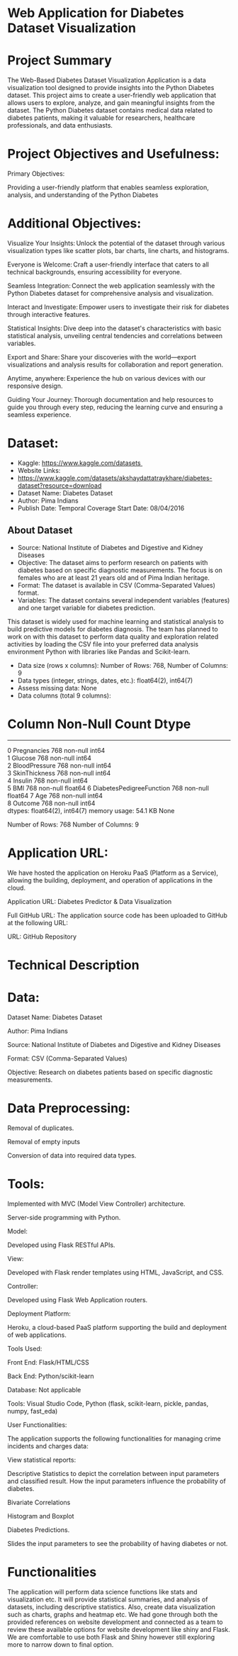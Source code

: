 # Web Application for Diabetes Dataset Visualization

# Project Summary

The Web-Based Diabetes Dataset Visualization Application is a data visualization tool designed to provide insights into the Python Diabetes dataset. 
This project aims to create a user-friendly web application that allows users to explore, analyze, and gain meaningful insights from the dataset. 
The Python Diabetes dataset contains medical data related to diabetes patients, making it valuable for researchers, healthcare professionals, and data enthusiasts.

# Project Objectives and Usefulness: 

Primary Objectives: 

Providing a user-friendly platform that enables seamless exploration, analysis, and understanding of the Python Diabetes  

# Additional Objectives: 

Visualize Your Insights: Unlock the potential of the dataset through various visualization types like scatter plots, bar charts, line charts, and histograms. 

Everyone is Welcome: Craft a user-friendly interface that caters to all technical backgrounds, ensuring accessibility for everyone. 

Seamless Integration: Connect the web application seamlessly with the Python Diabetes dataset for comprehensive analysis and visualization. 

Interact and Investigate: Empower users to investigate their risk for diabetes through interactive features. 

Statistical Insights: Dive deep into the dataset's characteristics with basic statistical analysis, unveiling central tendencies and correlations between variables. 

Export and Share: Share your discoveries with the world—export visualizations and analysis results for collaboration and report generation. 

Anytime, anywhere: Experience the hub on various devices with our responsive design. 

Guiding Your Journey: Thorough documentation and help resources to guide you through every step, reducing the learning curve and ensuring a seamless experience. 

# Dataset: 
* Kaggle: https://www.kaggle.com/datasets 
* Website Links: 
* https://www.kaggle.com/datasets/akshaydattatraykhare/diabetes-dataset?resource=download
* Dataset Name: Diabetes Dataset
* Author: Pima Indians
* Publish Date: Temporal Coverage Start Date: 08/04/2016
## About Dataset
* Source: National Institute of Diabetes and Digestive and Kidney Diseases
* Objective: The dataset aims to perform research on patients with diabetes based on specific diagnostic measurements. The focus is on females who are at least 21 years old and of Pima Indian heritage.
* Format: The dataset is available in CSV (Comma-Separated Values) format.
* Variables: The dataset contains several independent variables (features) and one target variable for diabetes prediction.

This dataset is widely used for machine learning and statistical analysis to build predictive models for diabetes diagnosis. The team has planned to work on with this dataset to perform data quality and exploration related activities by loading the CSV file into your preferred data analysis environment Python with libraries like Pandas and Scikit-learn.

* Data size (rows x columns): Number of Rows: 768, Number of Columns: 9
* Data types (integer, strings, dates, etc.): float64(2), int64(7)
* Assess missing data: None
* Data columns (total 9 columns):

 #   Column                    Non-Null Count  Dtype  
---  ------                    --------------  -----  
 0   Pregnancies               768 non-null    int64  
 1   Glucose                   768 non-null    int64  
 2   BloodPressure             768 non-null    int64  
 3   SkinThickness             768 non-null    int64  
 4   Insulin                   768 non-null    int64  
 5   BMI                       768 non-null    float64
 6   DiabetesPedigreeFunction  768 non-null    float64
 7   Age                       768 non-null    int64  
 8   Outcome                   768 non-null    int64  
dtypes: float64(2), int64(7)
memory usage: 54.1 KB
None

Number of Rows: 768
Number of Columns: 9

# Application URL:  

We have hosted the application on Heroku PaaS (Platform as a Service), allowing the building, deployment, and operation of applications in the cloud.  

Application URL: Diabetes Predictor & Data Visualization 

Full GitHub URL: The application source code has been uploaded to GitHub at the following URL: 

URL: GitHub Repository 

 
# Technical Description 

# Data:  

Dataset Name: Diabetes Dataset 

Author: Pima Indians 

Source: National Institute of Diabetes and Digestive and Kidney Diseases 

Format: CSV (Comma-Separated Values) 

Objective: Research on diabetes patients based on specific diagnostic measurements. 

 

# Data Preprocessing: 

Removal of duplicates. 

Removal of empty inputs 

Conversion of data into required data types. 

 

# Tools: 

Implemented with MVC (Model View Controller) architecture. 

Server-side programming with Python. 

 
Model: 

Developed using Flask RESTful APIs. 

View: 

Developed with Flask render templates using HTML, JavaScript, and CSS. 

Controller: 

Developed using Flask Web Application routers. 

Deployment Platform: 

Heroku, a cloud-based PaaS platform supporting the build and deployment of web applications. 

Tools Used: 

Front End: Flask/HTML/CSS 

Back End: Python/scikit-learn 

Database: Not applicable 

Tools: Visual Studio Code, Python (flask, scikit-learn, pickle, pandas, numpy, fast_eda) 

User Functionalities: 

The application supports the following functionalities for managing crime incidents and charges data: 

View statistical reports: 

Descriptive Statistics to depict the correlation between input parameters and classified result. How the input parameters influence the probability of diabetes.  

Bivariate Correlations 

Histogram and Boxplot 

Diabetes Predictions. 

Slides the input parameters to see the probability of having diabetes or not.

# Functionalities
The application will perform data science functions like stats and visualization etc. It will provide statistical summaries, and analysis of datasets, including descriptive statistics. Also, create data visualization such as charts, graphs and heatmap etc. 
We had gone through both the provided references on website development and connected as a team to review these available options for website development like shiny and Flask. We are comfortable to use both Flask and Shiny however still exploring more to narrow down to final option.

